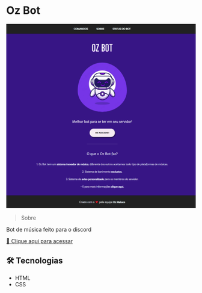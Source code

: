 # Oz Bot

<img src=".readme/preview.png" alt="preview image">

> Sobre

Bot de música feito para o discord

[🔗 Clique aqui para acessar](https://gabrielovski.github.io/oz-bot/)

## 🛠 Tecnologias

- HTML
- CSS